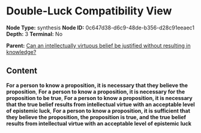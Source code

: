 # Double-Luck Compatibility View

**Node Type:** synthesis
**Node ID:** 0c647d38-d6c9-48de-b356-d28c91eeaec1
**Depth:** 3
**Terminal:** No

**Parent:** [Can an intellectually virtuous belief be justified without resulting in knowledge?](can-an-intellectually-virtuous-belief-be-justified-without-resulting-in-knowledge.md)

## Content

**For a person to know a proposition, it is necessary that they believe the proposition**, **For a person to know a proposition, it is necessary for the proposition to be true**, **For a person to know a proposition, it is necessary that the true belief results from intellectual virtue with an acceptable level of epistemic luck**, **For a person to know a proposition, it is sufficient that they believe the proposition, the proposition is true, and the true belief results from intellectual virtue with an acceptable level of epistemic luck**

